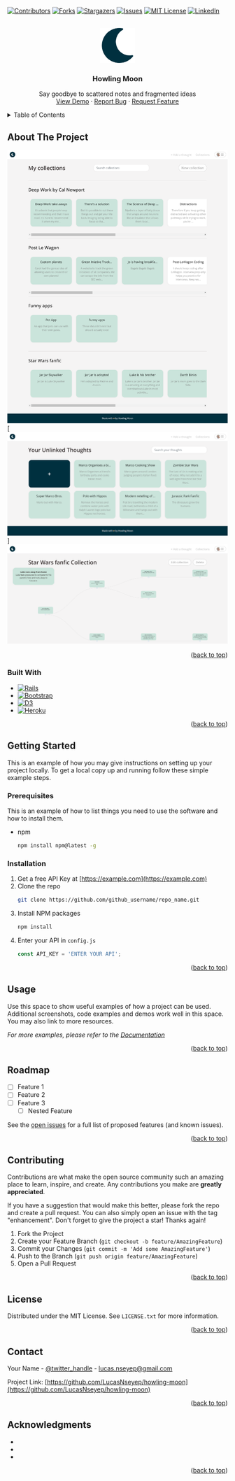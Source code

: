 <!-- Improved compatibility of back to top link: See: https://github.com/othneildrew/Best-README-Template/pull/73 -->
<a name="readme-top"></a>
<!--
*** Thanks for checking out the Best-README-Template. If you have a suggestion
*** that would make this better, please fork the repo and create a pull request
*** or simply open an issue with the tag "enhancement".
*** Don't forget to give the project a star!
*** Thanks again! Now go create something AMAZING! :D
-->

[![Contributors][contributors-shield]][contributors-url]
[![Forks][forks-shield]][forks-url]
[![Stargazers][stars-shield]][stars-url]
[![Issues][issues-shield]][issues-url]
[![MIT License][license-shield]][license-url]
[![LinkedIn][linkedin-shield]][linkedin-url]



<!-- PROJECT LOGO -->
<br />
<div align="center">
  <a href="https://github.com/LucasNseyep/howling-moon">
    <img src="app/assets/images/favicon.png" alt="Logo" width="80" height="80">
  </a>

<h3 align="center">Howling Moon</h3>

  <p align="center">
    Say goodbye to scattered notes and fragmented ideas
    <br />
    <a href="https://github.com/github_username/repo_name">View Demo</a>
    ·
    <a href="https://github.com/LucasNseyep/howling-moon/issues">Report Bug</a>
    ·
    <a href="https://github.com/LucasNseyep/howling-moon/issues">Request Feature</a>
  </p>
</div>



<!-- TABLE OF CONTENTS -->
<details>
  <summary>Table of Contents</summary>
  <ol>
    <li>
      <a href="#about-the-project">About The Project</a>
      <ul>
        <li><a href="#built-with">Built With</a></li>
      </ul>
    </li>
    <li>
      <a href="#getting-started">Getting Started</a>
      <ul>
        <li><a href="#prerequisites">Prerequisites</a></li>
        <li><a href="#installation">Installation</a></li>
      </ul>
    </li>
    <li><a href="#usage">Usage</a></li>
    <li><a href="#roadmap">Roadmap</a></li>
    <li><a href="#contributing">Contributing</a></li>
    <li><a href="#license">License</a></li>
    <li><a href="#contact">Contact</a></li>
    <li><a href="#acknowledgments">Acknowledgments</a></li>
  </ol>
</details>



<!-- ABOUT THE PROJECT -->
## About The Project

[![Product Name Screen Shot][product-screenshot1]](http://www.howlingmoon.xyz/collections)
[![Product Name Screen Shot][product-screenshot2]]
[![Product Name Screen Shot][product-screenshot3]](http://www.howlingmoon.xyz/thoughts)

<p align="right">(<a href="#readme-top">back to top</a>)</p>



### Built With

* [![Rails][Rails]][Rails-url]
* [![Bootstrap][Bootstrap.com]][Bootstrap-url]
* [![D3][D3.js]][D3-url]
* [![Heroku][Heroku]][Heroku-url]

<p align="right">(<a href="#readme-top">back to top</a>)</p>


<!-- GETTING STARTED -->
## Getting Started

This is an example of how you may give instructions on setting up your project locally.
To get a local copy up and running follow these simple example steps.

### Prerequisites

This is an example of how to list things you need to use the software and how to install them.
* npm
  ```sh
  npm install npm@latest -g
  ```

### Installation

1. Get a free API Key at [https://example.com](https://example.com)
2. Clone the repo
   ```sh
   git clone https://github.com/github_username/repo_name.git
   ```
3. Install NPM packages
   ```sh
   npm install
   ```
4. Enter your API in `config.js`
   ```js
   const API_KEY = 'ENTER YOUR API';
   ```

<p align="right">(<a href="#readme-top">back to top</a>)</p>



<!-- USAGE EXAMPLES -->
## Usage

Use this space to show useful examples of how a project can be used. Additional screenshots, code examples and demos work well in this space. You may also link to more resources.

_For more examples, please refer to the [Documentation](https://example.com)_

<p align="right">(<a href="#readme-top">back to top</a>)</p>



<!-- ROADMAP -->
## Roadmap

- [ ] Feature 1
- [ ] Feature 2
- [ ] Feature 3
    - [ ] Nested Feature

See the [open issues](https://github.com/github_username/repo_name/issues) for a full list of proposed features (and known issues).

<p align="right">(<a href="#readme-top">back to top</a>)</p>



<!-- CONTRIBUTING -->
## Contributing

Contributions are what make the open source community such an amazing place to learn, inspire, and create. Any contributions you make are **greatly appreciated**.

If you have a suggestion that would make this better, please fork the repo and create a pull request. You can also simply open an issue with the tag "enhancement".
Don't forget to give the project a star! Thanks again!

1. Fork the Project
2. Create your Feature Branch (`git checkout -b feature/AmazingFeature`)
3. Commit your Changes (`git commit -m 'Add some AmazingFeature'`)
4. Push to the Branch (`git push origin feature/AmazingFeature`)
5. Open a Pull Request

<p align="right">(<a href="#readme-top">back to top</a>)</p>



<!-- LICENSE -->
## License

Distributed under the MIT License. See `LICENSE.txt` for more information.

<p align="right">(<a href="#readme-top">back to top</a>)</p>



<!-- CONTACT -->
## Contact

Your Name - [@twitter_handle](https://twitter.com/twitter_handle) - lucas.nseyep@gmail.com

Project Link: [https://github.com/LucasNseyep/howling-moon](https://github.com/LucasNseyep/howling-moon)

<p align="right">(<a href="#readme-top">back to top</a>)</p>



<!-- ACKNOWLEDGMENTS -->
## Acknowledgments

* []()
* []()
* []()

<p align="right">(<a href="#readme-top">back to top</a>)</p>



<!-- MARKDOWN LINKS & IMAGES -->
<!-- https://www.markdownguide.org/basic-syntax/#reference-style-links -->
[contributors-shield]: https://img.shields.io/github/contributors/LucasNseyep/howling-moon.svg?style=for-the-badge
[contributors-url]: https://github.com/LucasNseyep/howling-moon/graphs/contributors
[forks-shield]: https://img.shields.io/github/forks/LucasNseyep/howling-moon.svg?style=for-the-badge
[forks-url]: https://github.com/LucasNseyep/howling-moon/network/members
[stars-shield]: https://img.shields.io/github/stars/LucasNseyep/howling-moon.svg?style=for-the-badge
[stars-url]: https://github.com/LucasNseyep/howling-moon/stargazers
[issues-shield]: https://img.shields.io/github/issues/LucasNseyep/howling-moon.svg?style=for-the-badge
[issues-url]: https://github.com/LucasNseyep/howling-moon/issues
[license-shield]: https://img.shields.io/github/license/LucasNseyep/howling-moon.svg?style=for-the-badge
[license-url]: https://github.com/LucasNseyep/howling-moon/blob/master/LICENSE.txt
[linkedin-shield]: https://img.shields.io/badge/-LinkedIn-black.svg?style=for-the-badge&logo=linkedin&colorB=555
[linkedin-url]: https://www.linkedin.com/in/lucas-nseyep/
[product-screenshot1]: app/assets/images/collections.png
[product-screenshot2]: app/assets/images/unlinked_thoughts.png
[product-screenshot3]: app/assets/images/fanfic.png
[Rails]: https://img.shields.io/static/v1?style=for-the-badge&message=Ruby+on+Rails&color=CC0000&logo=Ruby+on+Rails&logoColor=FFFFFF&label=
[Rails-url]: https://rubyonrails.org/
[Bootstrap.com]: https://img.shields.io/static/v1?style=for-the-badge&message=Bootstrap&color=7952B3&logo=Bootstrap&logoColor=FFFFFF&label=
[Bootstrap-url]: https://getbootstrap.com
[D3.js]: https://img.shields.io/static/v1?style=for-the-badge&message=D3.js&color=222222&logo=D3.js&logoColor=F9A03C&label=
[D3-url]: https://d3js.org/
[Heroku]: https://img.shields.io/static/v1?style=for-the-badge&message=Heroku&color=430098&logo=Heroku&logoColor=FFFFFF&label=
[Heroku-url]: https://www.heroku.com/home


